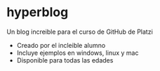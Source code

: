 # hyperblog
Un blog increible para el curso de GitHub de Platzi
* Creado por el incleible alumno
* Incluye ejemplos en windows, linux y mac
* Disponible para todas las edades


